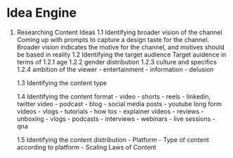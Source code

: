 # Idea Engine

1. Researching Content Ideas
    1.1 Identifying broader vision of the channel
        Coming up with prompts to capture a design taste for the channel. Broader vision indicates the motive for the channel, and motives should be based in reality
    1.2 Identifying the target audience
        Target auidence in terms of
            1.2.1 age
            1.2.2 gender distribution
            1.2.3 culture and specifics
            1.2.4 ambition of the viewer
                - entertainment
                - information
                - delusion

    1.3 Identifying the content type

    1.4 Identifying the content format
        - video
            - shorts
            - reels
            - linkedin, twitter video
            - podcast
            - blog
            - social media posts
            - youtube long form videos
                - vlogs
                - tutorials
                - how tos
                - explainer videos
                - reviews
                - unboxing
                - vlogs
                - podcasts
                - interviews
                - webinars
                - live sessions
                - qna

    1.5 Identifying the content distribution
        - Platform
        - Type of content according to platform
        - Scaling Laws of Content

